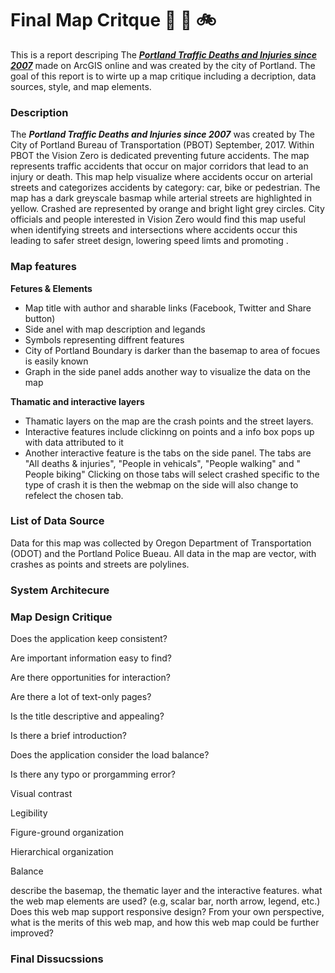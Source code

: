 # Final Map Critque :walking: :car: :bike:
This is a report descriping The [***Portland Traffic Deaths and Injuries since 2007***](https://pdx.maps.arcgis.com/apps/MapSeries/index.html?appid=5385b143768c445db915a9c7fad32ebe) made on ArcGIS online and was created by the city of Portland. The goal of this report is to wirte up a map critique including a decription, data sources, style, and map elements.

### Description
The ***Portland Traffic Deaths and Injuries since 2007*** was created by The City of Portland Bureau of Transportation (PBOT) September, 2017. Within PBOT the Vision Zero is dedicated preventing future accidents. The map represents traffic accidents that occur on major corridors that lead to an injury or death. This map help visualize where accidents occur on arterial streets and categorizes accidents by category: car, bike or pedestrian. The map has a dark greyscale basmap while arterial streets are highlighted in yellow. Crashed are represented by orange and bright light grey circles. City officials and people interested in Vision Zero would find this map useful when identifying streets and intersections where accidents occur this leading to safer street design, lowering speed limts and promoting . 

### Map features
**Fetures & Elements**
* Map title with author and sharable links (Facebook, Twitter and Share button)
* Side anel with map description and legands
* Symbols representing diffrent features
* City of Portland Boundary is darker than the basemap to area of focues is easily known
* Graph in the side panel adds another way to visualize the data on the map

**Thamatic and interactive layers**
* Thamatic layers on the map are the crash points and the street layers.
* Interactive features include clickinng on points and a info box pops up with data attributed to it
* Another interactive feature is the tabs on the side panel. The tabs are "All deaths & injuries", "People in vehicals", "People walking" and " People biking" Clicking on those tabs will select crashed specific to the type of crash it is then the webmap on the side will also change to refelect the chosen tab.

### List of Data Source
Data for this map was collected by Oregon Department of Transportation (ODOT) and the Portland Police Bueau. All data in the map are vector, with crashes as points and streets are polylines.

### System Architecure

### Map Design Critique

Does the application keep consistent?

Are important information easy to find?

Are there opportunities for interaction?

Are there a lot of text-only pages?

Is the title descriptive and appealing?

Is there a brief introduction?

Does the application consider the load balance?

Is there any typo or prorgamming error?

Visual contrast

Legibility

Figure-ground organization

Hierarchical organization

Balance

describe the basemap, the thematic layer and the interactive features.
what the web map elements are used? (e.g, scalar bar, north arrow, legend, etc.)
Does this web map support responsive design?
From your own perspective, what is the merits of this web map, and how this web map could be further improved?

### Final Dissucssions

